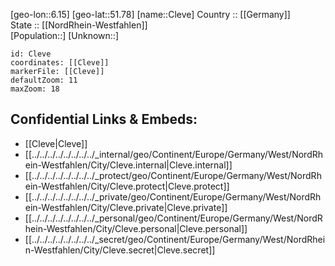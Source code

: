﻿---
location: [51.78,6.15] 
mapzoom: [7,12] 
mapmarker: city 
type: City
tags:
- geo/City


SpocWebEntityId: 29627
isDeleted: false
confidential: public

---
[geo-lon::6.15] 
[geo-lat::51.78] 
[name::Cleve] 
Country :: [[Germany]]  
State :: [[NordRhein-Westfahlen]]  
[Population::] 
[Unknown::] 


```leaflet
id: Cleve
coordinates: [[Cleve]] 
markerFile: [[Cleve]] 
defaultZoom: 11 
maxZoom: 18
```


## Confidential Links & Embeds: 
- [[Cleve|Cleve]]  
- [[../../../../../../../../_internal/geo/Continent/Europe/Germany/West/NordRhein-Westfahlen/City/Cleve.internal|Cleve.internal]] 
- [[../../../../../../../../_protect/geo/Continent/Europe/Germany/West/NordRhein-Westfahlen/City/Cleve.protect|Cleve.protect]] 
- [[../../../../../../../../_private/geo/Continent/Europe/Germany/West/NordRhein-Westfahlen/City/Cleve.private|Cleve.private]] 
- [[../../../../../../../../_personal/geo/Continent/Europe/Germany/West/NordRhein-Westfahlen/City/Cleve.personal|Cleve.personal]] 
- [[../../../../../../../../_secret/geo/Continent/Europe/Germany/West/NordRhein-Westfahlen/City/Cleve.secret|Cleve.secret]] 
